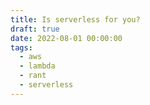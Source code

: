 ```yaml
---
title: Is serverless for you?
draft: true
date: 2022-08-01 00:00:00
tags:
  - aws
  - lambda
  - rant
  - serverless
---
```

